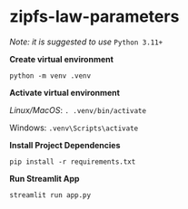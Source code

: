 # zipfs-law-parameters

*Note: it is suggested to use* `Python 3.11+`

**Create virtual environment**

`python -m venv .venv`

**Activate virtual environment**

*Linux/MacOS*:
`. .venv/bin/activate`

Windows:
`.venv\Scripts\activate`

**Install Project Dependencies**

`pip install -r requirements.txt`

**Run Streamlit App**

`streamlit run app.py`